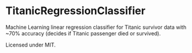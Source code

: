 # TitanicRegressionClassifier
Machine Learning linear regression classifier for Titanic survivor data with ~70% accuracy (decides if Titanic passenger died or survived). 

Licensed under MIT.
